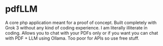 # pdfLLM
A core php application meant for a proof of concept. Built completely with Grok 3 without any kind of coding experience. I am literally illiterate in coding. Allows you to chat with your PDFs only or if you want you can chat with PDF + LLM using Ollama. Too poor for APIs so use free stuff.
